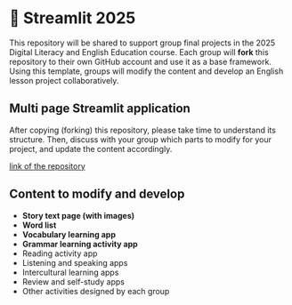 # 	👀 Streamlit 2025

This repository will be shared to support group final projects in the 2025 Digital Literacy and English Education course. Each group will **fork** this repository to their own GitHub account and use it as a base framework. Using this template, groups will modify the content and develop an English lesson project collaboratively.

## Multi page Streamlit application

After copying (forking) this repository, please take time to understand its structure. Then, discuss with your group which parts to modify for your project, and update the content accordingly.

[link of the repository](https://github.com/MK316/streamlit25)

## Content to modify and develop

+ **Story text page (with images)**
+ **Word list**
+ **Vocabulary learning app**
+ **Grammar learning activity app**
+ Reading activity app
+ Listening and speaking apps
+ Intercultural learning apps
+ Review and self-study apps
+ Other activities designed by each group
